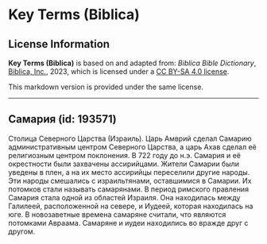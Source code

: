 # Key Terms (Biblica)

## License Information

**Key Terms (Biblica)** is based on and adapted from: _Biblica Bible Dictionary_, [Biblica, Inc.](https://www.biblica.com/), 2023, which is licensed under a [CC BY-SA 4.0 license](https://creativecommons.org/licenses/by-sa/4.0/legalcode.en).

This markdown version is provided under the same license.



--------------------------------

## Самария (id: 193571)

Столица Северного Царства (Израиль). Царь Амврий сделал Самарию административным центром Северного Царства, а царь Ахав сделал её религиозным центром поклонения. В 722 году до н.э. Самария и её окрестности были захвачены ассирийцами. Жители Самарии были уведены в плен, а на их место ассирийцы переселили другие народы. Эти народы смешались с израильтянами, оставшимися в Самарии. Их потомков стали называть самарянами. В период римского правления Самария стала одной из областей Израиля. Она находилась между Галилеей, расположенной на севере, и Иудеей, которая находилась на юге. В новозаветные времена самаряне считали, что являются потомками Авраама. Самаряне и иудеи находились во вражде друг с другом. 


